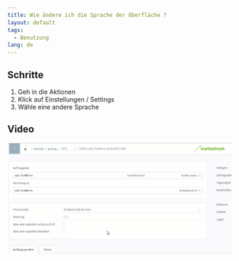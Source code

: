```yaml
---
title: Wie ändere ich die Sprache der Oberfläche ?
layout: default
tags:
  - Benutzung
lang: de
---
```


## Schritte

1. Geh in die Aktionen
2. Klick auf Einstellungen / Settings
3. Wähle eine andere Sprache

## Video

![](../EN/assets/SwitchLanguage.gif)

